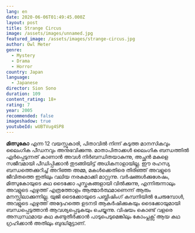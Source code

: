 ```yaml
---
lang: en
date: 2020-06-06T01:49:45.000Z
layout: post
title: Strange Circus
image: /assets/images/unnamed.jpg
featured_image: /assets/images/strange-circus.jpg
author: Owl Meter
genre:
  - Mystery
  - Drama
  - Horror
country: Japan
language:
  - Japanese
director: Sion Sono
duration: 109
content_rating: 18+
rating: 7
year: 2005
recommended: false
imageshadow: true
youtubeId: wUBTVug4SP8
---
```

**മിത്സുകോ** എന്ന 12 വയസ്സുകാരി, പിതാവിൽ നിന്ന് കടുത്ത മാനസികവും ലൈംഗിക പീഡനവും അനുഭവിക്കുന്നു. മാതാപിതാക്കൾ ലൈംഗിക ബന്ധത്തിൽ ഏർപ്പെടുന്നത് കാണാൻ അവൾ നിർബന്ധിതയാകുന്നു, അച്ഛൻ മകളെ സജീവമായി പീഡിപ്പിക്കാൻ തുടങ്ങിയിട്ട് അധികനാളായില്ല. ഈ രഹസ്യ ബന്ധത്തെക്കുറിച്ച് അറിഞ്ഞ അമ്മ, മകൾക്കെതിരെ തിരിഞ്ഞ് അവളുടെ ജീവിതത്തെ ഇതിലും വലിയ നരകമാക്കി മാറ്റുന്നു. വർഷങ്ങൾക്കുശേഷം, മിത്സുകോയുടെ കഥ ടൈക്കോ പുസ്തകങ്ങളായി വിൽക്കുന്നു, എന്നിരുന്നാലും അവളുടെ എഴുത്ത് എത്രത്തോളം ആത്മാർത്ഥമാണെന്ന് ആരും മനസ്സിലാക്കുന്നില്ല. യുജി ടൈക്കോയുടെ പബ്ലിഷിംഗ് കമ്പനിയിൽ ചേരുമ്പോൾ, അവളുടെ എഴുത്ത് അദ്ദേഹത്തെ ഉടനടി ആകർഷിക്കുകയും ടൈക്കോയുമായി ബന്ധപ്പെടുത്താൻ ആവശ്യപ്പെടുകയും ചെയ്യുന്നു. വിഷയം കൊണ്ട് വളരെ അസ്വസ്ഥമായ കഥ കണ്ടുതീർക്കാൻ പാടുപെടുമെങ്കിലും കോംപ്ലക്സ് ആയ കഥ ഗ്രഹിക്കാൻ അതിലും ബുദ്ധിമുട്ടാണ്.

